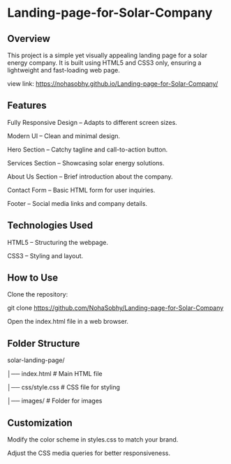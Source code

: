 # Landing-page-for-Solar-Company

## Overview

This project is a simple yet visually appealing landing page for a solar energy company. It is built using HTML5 and CSS3 only, ensuring a lightweight and fast-loading web page.

view link: https://nohasobhy.github.io/Landing-page-for-Solar-Company/

## Features

Fully Responsive Design – Adapts to different screen sizes.

Modern UI – Clean and minimal design.

Hero Section – Catchy tagline and call-to-action button.

Services Section – Showcasing solar energy solutions.

About Us Section – Brief introduction about the company.

Contact Form – Basic HTML form for user inquiries.

Footer – Social media links and company details.

## Technologies Used

HTML5 – Structuring the webpage.

CSS3 – Styling and layout.

## How to Use

Clone the repository:

git clone https://github.com/NohaSobhy/Landing-page-for-Solar-Company

Open the index.html file in a web browser.

## Folder Structure

solar-landing-page/

│── index.html   # Main HTML file

│── css/style.css   # CSS file for styling

│── images/      # Folder for images

## Customization

Modify the color scheme in styles.css to match your brand.

Adjust the CSS media queries for better responsiveness.

